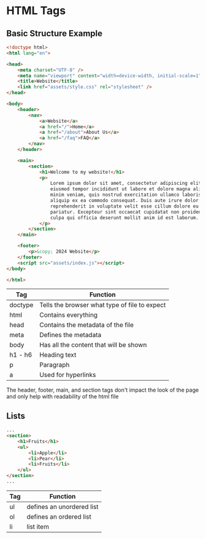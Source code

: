 # HTML Tags

## Basic Structure Example

```html
<!doctype html>
<html lang="en">

<head>
    <meta charset="UTF-8" />
    <meta name="viewport" content="width=device-width, initial-scale=1" />
    <title>Website</title>
    <link href="assets/style.css" rel="stylesheet" />
</head>

<body>
    <header>
        <nav>
            <a>Website</a>
            <a href="/">Home</a>
            <a href="/about">About Us</a>
            <a href="/faq">FAQ</a>
        </nav>
    </header>

    <main>
        <section>
            <h1>Welcome to my website!</h1>
            <p>
                Lorem ipsum dolor sit amet, consectetur adipiscing elit, sed do
                eiusmod tempor incididunt ut labore et dolore magna aliqua. Ut enim ad
                minim veniam, quis nostrud exercitation ullamco laboris nisi ut
                aliquip ex ea commodo consequat. Duis aute irure dolor in
                reprehenderit in voluptate velit esse cillum dolore eu fugiat nulla
                pariatur. Excepteur sint occaecat cupidatat non proident, sunt in
                culpa qui officia deserunt mollit anim id est laborum.
            </p>
        </section>
    </main>

    <footer>
        <p>&copy; 2024 Website</p>
    </footer>
    <script src="assets/index.js"></script>
</body>

</html>
```

| Tag     | Function                                      |
| ------- | --------------------------------------------- |
| doctype | Tells the browser what type of file to expect |
| html    | Contains everything                           |
| head    | Contains the metadata of the file             |
| meta    | Defines the metadata                          |
| body    | Has all the content that will be shown        |
| h1 - h6 | Heading text                                  |
| p       | Paragraph                                     |
| a       | Used for hyperlinks                           |

The header, footer, main, and section tags don't impact the look of the page and only help with readability of the html file

## Lists

```html
...
<section>
    <h1>Fruits</h1>
    <ul>
        <li>Apple</li>
        <li>Pear</li>
        <li>Fruits</li>
    </ul>
</section>
...
```

| Tag | Function                  |
| --- | ------------------------- |
| ul  | defines an unordered list |
| ol  | defines an ordered list   |
| li  | list item                 |
